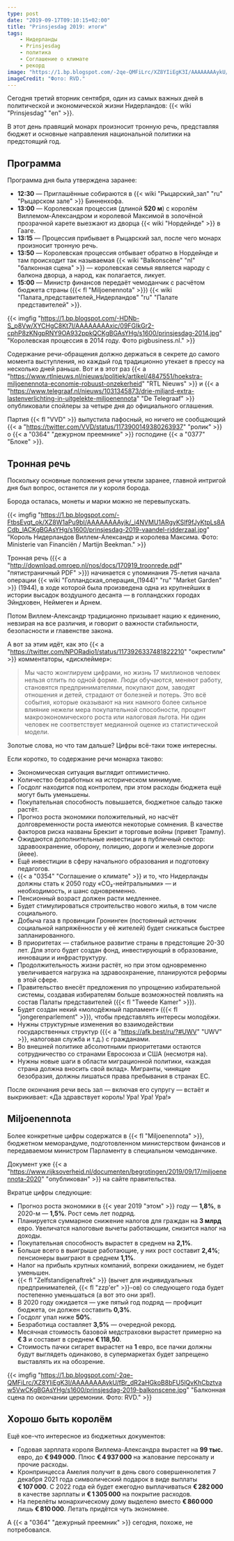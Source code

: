 ```yaml
---
type: post
date: "2019-09-17T09:10:15+02:00"
title: "Prinsjesdag 2019: итоги"
tags:
    - Нидерланды
    - Prinsjesdag
    - политика
    - Соглашение о климате
    - рекорд
image: "https://1.bp.blogspot.com/-2qe-QMFiLrc/XZ8YIiEgK3I/AAAAAAAAykU/fBr_dR2aHGkoB8bFU5lQvKhCbztvaw5VwCKgBGAsYHg/s1600/prinsjesdag-2019-balkonscene.jpg"
imageCredit: "Фото: RVD."
---
```


Сегодня третий вторник сентября, один из самых важных дней в политической и экономической жизни Нидерландов: {{< wiki "Prinsjesdag" "en" >}}.

В этот день правящий монарх произносит тронную речь, представляя бюджет и основные направления национальной политики на предстоящий год.

<!--more-->

## Программа

Программа дня была утверждена заранее:

* **12:30** — Приглашённые собираются в {{< wiki "Рыцарский_зал" "ru" "Рыцарском зале" >}} Бинненхофа.
* **13:00** — Королевская процессия (длиной **520 м**) с королём Виллемом-Александром и королевой Максимой в золочёной прозрачной карете выезжают из дворца {{< wiki "Нордейнде" >}} в Гааге.
* **13:15** — Процессия прибывает в Рыцарский зал, после чего монарх произносит тронную речь.
* **13:50** — Королевская процессия отбывает обратно в Нордейнде и там происходит так называемая {{< wiki "Balkonscène" "nl" "балконная сцена" >}} — королевская семья является народу с балкона дворца, а народ, как полагается, ликует.
* **15:00** — Министр финансов передаёт чемоданчик с расчётом бюджета страны ({{< fl "Miljoenennota" >}}) {{< wiki "Палата_представителей_Нидерландов" "ru" "Палате представителей" >}}.

{{< imgfig "https://1.bp.blogspot.com/-HDNb-S_p8Vw/XYCHgC8Kt7I/AAAAAAAAxic/09FGIkGr2-cphP8zKNgpRNY9OA932ppkQCKgBGAsYHg/s1600/prinsjesdag-2014.jpg" "Королевская процессия в 2014 году. Фото pigbusiness.nl." >}}

Содержание речи-обращения должно держаться в секрете до самого момента выступления, но каждый год традиционно утекает в прессу на несколько дней раньше. Вот и в этот раз {{< a "https://www.rtlnieuws.nl/nieuws/politiek/artikel/4847551/hoekstra-miljoenennota-economie-robuust-onzekerheid" "RTL Nieuws" >}} и {{< a "https://www.telegraaf.nl/nieuws/1031345873/drie-miljard-extra-lastenverlichting-in-uitgelekte-miljoenennota" "De Telegraaf" >}} опубликовали спойлеры за четыре дня до официального оглашения.

Партия {{< fl "VVD" >}} выпустила пафосный, но ничего не сообщающий {{< a "https://twitter.com/VVD/status/1173900149380263937" "ролик" >}} о {{< a "0364" "дежурном преемнике" >}} господине {{< a "0377" "Блоке" >}}.

## Тронная речь

Поскольку основные положения речи утекли заранее, главной интригой дня был вопрос, останется ли у короля борода.

Борода осталась, монеты и марки можно не перевыпускать.

{{< imgfig "https://1.bp.blogspot.com/-FtbsEvqt_ok/XZ8W1aPu9bI/AAAAAAAAyjk/_i4NVMU1ARgyKSlf9fJyKtpLs8ACdb_lACKgBGAsYHg/s1600/prinsjesdag-2019-vaandel-ridderzaal.jpg" "Король Нидерландов Виллем-Александр и королева Максима. Фото: Ministerie van Financiën / Martijn Beekman." >}}

Тронная речь ({{< a "http://download.omroep.nl/nos/docs/170919_troonrede.pdf" "пятистраничный PDF" >}}) начинается с упоминания 75-летия начала операции {{< wiki "Голландская_операция_(1944)" "ru" "Market Garden" >}} (1944), в ходе которой была произведена одна из крупнейших в истории высадок воздушного десанта — в голландских городах Эйндховен, Неймеген и Арнем.

Потом Виллем-Александр традиционно призывает нацию к единению, невзирая на все различия, и говорит о важности стабильности, безопасности и главенстве закона.

А вот за этим идёт, как это {{< a "https://twitter.com/NPORadio1/status/1173926337481822210" "окрестили" >}} комментаторы, «дисклеймер»:

> Мы часто жонглируем цифрами, но жизнь 17 миллионов человек нельзя отлить по одной форме. Люди обучаются, меняют работу, становятся предпринимателями, покупают дом, заводят отношения и детей, страдают от болезней и потерь. Это всё события, которые оказывают на них намного более сильное влияние нежели мера покупательной способности, процент макроэкономического роста или налоговая льгота. Ни один человек не соответствует медианной оценке из статистической модели.

Золотые слова, но что там дальше? Цифры всё-таки тоже интересны.

Если коротко, то содержание речи монарха таково:

* Экономическая ситуация выглядит оптимистично.
* Количество безработных на историческом минимуме.
* Госдолг находится под контролем, при этом расходы бюджета ещё могут быть уменьшены.
* Покупательная способность повышается, бюджетное сальдо также растёт.
* Прогноз роста экономики положительный, но насчёт долговременности роста имеются некоторые сомнения. В качестве факторов риска названы Брекзит и торговые войны (привет Трампу).
* Ожидаются дополнительные инвестиции в публичный сектор: здравоохранение, оборону, полицию, дороги и железные дороги (йеее).
* Ещё инвестиции в сферу начального образования и подготовку педагогов.
* {{< a "0354" "Соглашение о климате" >}} и то, что Нидерланды должны стать к 2050 году «CO₂-нейтральными» — и необходимость, и шанс одновременно.
* Пенсионный возраст должен расти медленнее.
* Будет стимулироваться строительство нового жилья, в том числе социального.
* Добыча газа в провинции Гронинген (постоянный источник социальной напряжённости у её жителей) будет снижаться быстрее запланированного.
* В приоритетах — стабильное развитие страны в предстоящие 20-30 лет. Для этого будет создан фонд, инвестирующий в образование, инновации и инфраструктуру.
* Продолжительность жизни растёт, но при этом одновременно увеличивается нагрузка на здравоохранение, планируются реформы в этой сфере.
* Правительство внесёт предложения по упрощению избирательной системы, создавая избирателям больше возможностей повлиять на состав Палаты представителей ({{< fl "Tweede Kamer" >}}).
* Будет создан некий «молодёжный парламент» ({{< fl "jongerenparlement" >}}), чтобы представлять интересы молодёжи.
* Нужны структурные изменения во взаимодействии государственных структур ({{< a "https://afk.best/ru/?#UWV" "UWV" >}}, налоговая служба и т.д.) с гражданами.
* Во внешней политике абсолютными приоритетами остаются сотрудничество со странами Евросоюза и США (несмотря на).
* Нужны новые шаги в области миграционной политики, «каждая страна должна вносить свой вклад». Мигранты, чинящие безобразия, должны лишаться права пребывания в странах ЕС.

После окончания речи весь зал — включая его супругу — встаёт и выкрикивает: «Да здравствует король! Ура! Ура! Ура!»

## Miljoenennota

Более конкретные цифры содержатся в {{< fl "Miljoenennota" >}}, бюджетном меморандуме, подготовленном министерством финансов и передаваемом министром Парламенту в специальном чемоданчике.

Документ уже {{< a "https://www.rijksoverheid.nl/documenten/begrotingen/2019/09/17/miljoenennota-2020" "опубликован" >}} на сайте правительства.

Вкратце цифры следующие:

* Прогноз роста экономики в {{< year 2019 "этом" >}} году — **1,8%**, в 2020-м — **1,5%**. Рост семь лет подряд.
* Планируется суммарное снижение налогов для граждан на **3 млрд** евро. Увеличатся налоговые вычеты работающим, снизится налог на доходы.
* Покупательная способность вырастет в среднем на **2,1%**.
* Больше всего в выигрыше работающие, у них рост составит **2,4%**; пенсионеры выиграют в среднем **1,1%**.
* Налог на прибыль крупных компаний, вопреки ожиданием, не будет уменьшен.
* {{< fl "Zelfstandigenaftrek" >}} (вычет для индивидуальных предпринимателей, {{< fl "zzp'er" >}}-ов) со следующего года будет постепенно уменьшаться (а вот это они зря!).
* В 2020 году ожидается — уже пятый год подряд — профицит бюджета, он должен составить **0,3%**.
* Госдолг упал ниже **50%**.
* Безработица составляет **3,5%** — очередной рекорд.
* Месячная стоимость базовой медстраховки вырастет примерно на **€ 3** и составит в среднем **€ 118,50**.
* Стоимость пачки сигарет вырастет на **1** евро, все пачки должны будут выглядеть одинаково, в супермаркетах будет запрещено выставлять их на обозрение.

{{< imgfig "https://1.bp.blogspot.com/-2qe-QMFiLrc/XZ8YIiEgK3I/AAAAAAAAykU/fBr_dR2aHGkoB8bFU5lQvKhCbztvaw5VwCKgBGAsYHg/s1600/prinsjesdag-2019-balkonscene.jpg" "Балконная сцена по окончании церемонии. Фото: RVD." >}}

## Хорошо быть королём

Ещё кое-что интересное из бюджетных документов:

* Годовая зарплата короля Виллема-Александра вырастет на **99 тыс.** евро, до **€ 949 000**. Плюс **€ 4 937 000** на жалование персоналу и прочие расходы.
* Кронпринцесса Амелия получит в день свого совершеннолетия 7 декабря 2021 года символический подарок в виде выплаты **€ 107 000**. С 2022 года ей будет ежегодно выплачиваться **€ 282 000** в качестве зарплаты и **€ 1 305 000** на покрытие расходов.
* На перелёты монархическому дому выделено вместо **€ 860 000** лишь **€ 810 000**. Летать придётся чуть экономнее.

А {{< a "0364" "дежурный преемник" >}} сегодня, похоже, не потребовался.